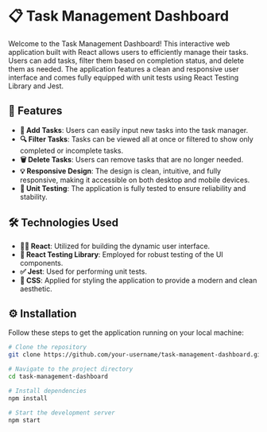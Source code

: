 # 📋 Task Management Dashboard

Welcome to the Task Management Dashboard! This interactive web application built with React allows users to efficiently manage their tasks. Users can add tasks, filter them based on completion status, and delete them as needed. The application features a clean and responsive user interface and comes fully equipped with unit tests using React Testing Library and Jest.

## 🚀 Features

- **📝 Add Tasks**: Users can easily input new tasks into the task manager.
- **🔍 Filter Tasks**: Tasks can be viewed all at once or filtered to show only completed or incomplete tasks.
- **🗑️ Delete Tasks**: Users can remove tasks that are no longer needed.
- **💡 Responsive Design**: The design is clean, intuitive, and fully responsive, making it accessible on both desktop and mobile devices.
- **🧪 Unit Testing**: The application is fully tested to ensure reliability and stability.

## 🛠️ Technologies Used

- **👨‍💻 React**: Utilized for building the dynamic user interface.
- **🔬 React Testing Library**: Employed for robust testing of the UI components.
- **✅ Jest**: Used for performing unit tests.
- **🎨 CSS**: Applied for styling the application to provide a modern and clean aesthetic.

## ⚙️ Installation

Follow these steps to get the application running on your local machine:

```bash
# Clone the repository
git clone https://github.com/your-username/task-management-dashboard.git

# Navigate to the project directory
cd task-management-dashboard

# Install dependencies
npm install

# Start the development server
npm start





